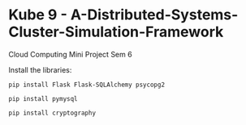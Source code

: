 # Kube 9 - A-Distributed-Systems-Cluster-Simulation-Framework 

Cloud Computing Mini Project Sem 6

Install the libraries:

```
pip install Flask Flask-SQLAlchemy psycopg2

pip install pymysql

pip install cryptography
```
